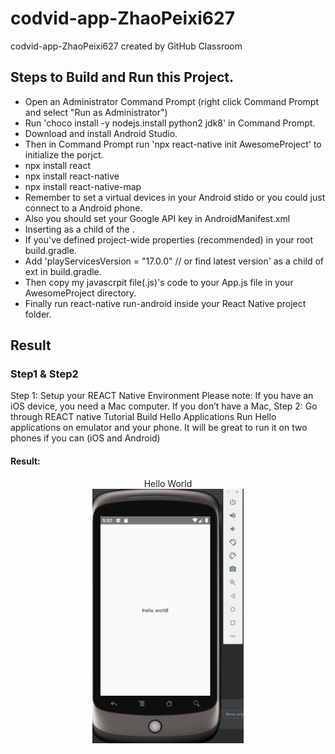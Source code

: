 # codvid-app-ZhaoPeixi627
codvid-app-ZhaoPeixi627 created by GitHub Classroom
## Steps to Build and Run this Project.
- Open an Administrator Command Prompt (right click Command Prompt and select "Run as Administrator")
- Run 'choco install -y nodejs.install python2 jdk8' in Command Prompt.
- Download and install Android Studio.
- Then in Command Prompt run 'npx react-native init AwesomeProject' to initialize the porjct.
- npx install react 
- npx install react-native
- npx install react-native-map
- Remember to set a virtual devices in your Android stido or you could just connect to a Android phone.
- Also you should set your Google API key in AndroidManifest.xml
- Inserting  <meta-data android:name="com.google.android.geo.API_KEY" android:value="YOUR_API_KEY"/> as a child of the <application>.
- If you've defined project-wide properties (recommended) in your root build.gradle.
- Add 'playServicesVersion = "17.0.0" // or find latest version' as a child of ext in build.gradle.
- Then copy my javascrpit file(.js)'s code to your App.js file in your AwesomeProject directory.
- Finally run react-native run-android inside your React Native project folder.
 
## Result
### Step1 & Step2
Step 1:  Setup your REACT Native Environment
Please note:  If you have an iOS device, you need a Mac computer.  If you don’t have a Mac, 
Step 2:  Go through REACT native Tutorial
Build Hello Applications
Run Hello applications on emulator and your phone.
It will be great to run it on two phones if you can (iOS and Android)
#### Result:

<center>Hello World</center>
<div align=center><img width="242" height="407" src=https://github.com/BUEC500C1/codvid-app-ZhaoPeixi627/blob/master/Step1%2C2_HelloWorld/HelloWorld.png>


